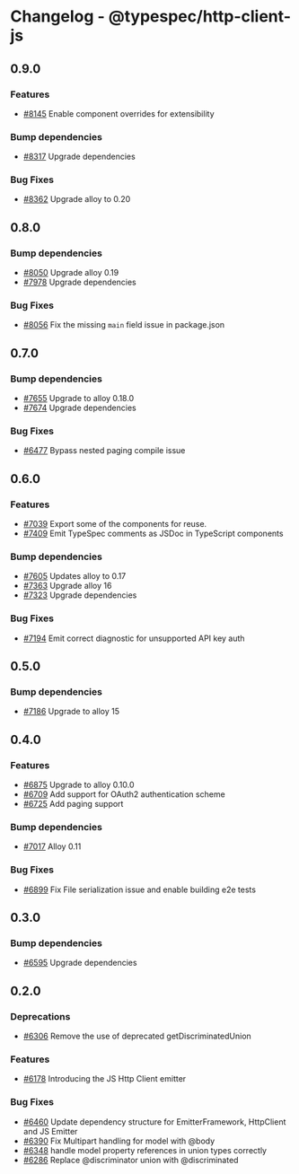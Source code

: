 # Changelog - @typespec/http-client-js

## 0.9.0

### Features

- [#8145](https://github.com/microsoft/typespec/pull/8145) Enable component overrides for extensibility

### Bump dependencies

- [#8317](https://github.com/microsoft/typespec/pull/8317) Upgrade dependencies

### Bug Fixes

- [#8362](https://github.com/microsoft/typespec/pull/8362) Upgrade alloy to 0.20


## 0.8.0

### Bump dependencies

- [#8050](https://github.com/microsoft/typespec/pull/8050) Upgrade alloy 0.19
- [#7978](https://github.com/microsoft/typespec/pull/7978) Upgrade dependencies

### Bug Fixes

- [#8056](https://github.com/microsoft/typespec/pull/8056) Fix the missing `main` field issue in package.json


## 0.7.0

### Bump dependencies

- [#7655](https://github.com/microsoft/typespec/pull/7655) Upgrade to alloy 0.18.0
- [#7674](https://github.com/microsoft/typespec/pull/7674) Upgrade dependencies

### Bug Fixes

- [#6477](https://github.com/microsoft/typespec/pull/6477) Bypass nested paging compile issue

## 0.6.0

### Features

- [#7039](https://github.com/microsoft/typespec/pull/7039) Export some of the components for reuse.
- [#7409](https://github.com/microsoft/typespec/pull/7409) Emit TypeSpec comments as JSDoc in TypeScript components

### Bump dependencies

- [#7605](https://github.com/microsoft/typespec/pull/7605) Updates alloy to 0.17
- [#7363](https://github.com/microsoft/typespec/pull/7363) Upgrade alloy 16
- [#7323](https://github.com/microsoft/typespec/pull/7323) Upgrade dependencies

### Bug Fixes

- [#7194](https://github.com/microsoft/typespec/pull/7194) Emit correct diagnostic for unsupported API key auth

## 0.5.0

### Bump dependencies

- [#7186](https://github.com/microsoft/typespec/pull/7186) Upgrade to alloy 15

## 0.4.0

### Features

- [#6875](https://github.com/microsoft/typespec/pull/6875) Upgrade to alloy 0.10.0
- [#6709](https://github.com/microsoft/typespec/pull/6709) Add support for OAuth2 authentication scheme
- [#6725](https://github.com/microsoft/typespec/pull/6725) Add paging support

### Bump dependencies

- [#7017](https://github.com/microsoft/typespec/pull/7017) Alloy 0.11

### Bug Fixes

- [#6899](https://github.com/microsoft/typespec/pull/6899) Fix File serialization issue and enable building e2e tests

## 0.3.0

### Bump dependencies

- [#6595](https://github.com/microsoft/typespec/pull/6595) Upgrade dependencies

## 0.2.0

### Deprecations

- [#6306](https://github.com/microsoft/typespec/pull/6306) Remove the use of deprecated getDiscriminatedUnion

### Features

- [#6178](https://github.com/microsoft/typespec/pull/6178) Introducing the JS Http Client emitter

### Bug Fixes

- [#6460](https://github.com/microsoft/typespec/pull/6460) Update dependency structure for EmitterFramework, HttpClient and JS Emitter
- [#6390](https://github.com/microsoft/typespec/pull/6390) Fix Multipart handling for model with @body
- [#6348](https://github.com/microsoft/typespec/pull/6348) handle model property references in union types correctly
- [#6286](https://github.com/microsoft/typespec/pull/6286) Replace @discriminator union with @discriminated

